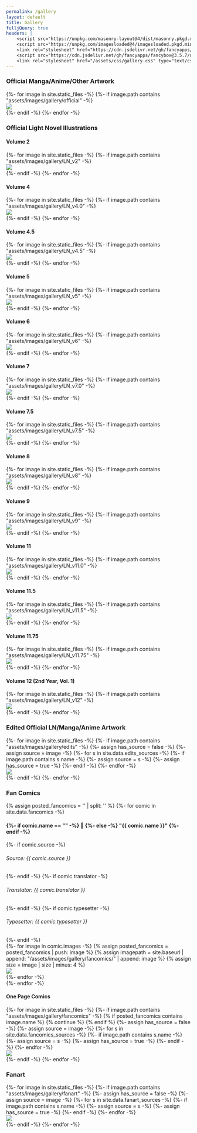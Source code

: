 ```yaml
---
permalink: /gallery
layout: default
title: Gallery
fulljQuery: true
headers: |
    <script src="https://unpkg.com/masonry-layout@4/dist/masonry.pkgd.min.js"></script>
    <script src="https://unpkg.com/imagesloaded@4/imagesloaded.pkgd.min.js"></script>
    <link rel="stylesheet" href="https://cdn.jsdelivr.net/gh/fancyapps/fancybox@3.5.7/dist/jquery.fancybox.min.css" />
    <script src="https://cdn.jsdelivr.net/gh/fancyapps/fancybox@3.5.7/dist/jquery.fancybox.min.js"></script>
    <link rel="stylesheet" href="/assets/css/gallery.css" type="text/css">
---
```

<section class="msetup mcontent" id="gallery-d">
    <div id="content" class="container-fluid">
        <h3>Official Manga/Anime/Other Artwork</h3>
        <div class="images-container">
            <div class="grid row center-block" id="officialRow">
            {%- for image in site.static_files -%}
            {%- if image.path contains "assets/images/gallery/official" -%}
                <div class="col-sm-3 grid-item">
                    <a data-fancybox="gallery" data-caption="<a target='_blank' href='{{ site.baseurl }}{{ image.path }}'>Full Image</a>" href="{{ site.baseurl }}{{ image.path}}">
                        <img class="pic" src="{{ site.baseurl }}/assets/images/gallery/thumbnails/official/{{ image.basename | append: ".jpg" }}">
                    </a>
                </div>
            {%- endif -%}
            {%- endfor -%}
            </div>
        </div>
        <h3>Official Light Novel Illustrations</h3>
        <h4>Volume 2</h4>
        <div class="images-container">
            <div class="grid row center-block" id="officialRow">
            {%- for image in site.static_files -%}
            {%- if image.path contains "assets/images/gallery/LN_v2" -%}
                <div class="col-sm-3 grid-item">
                    <a data-fancybox="gallery" data-caption="<a target='_blank' href='{{ site.baseurl }}{{ image.path }}'>Full Image</a>" href="{{ site.baseurl }}{{ image.path}}">
                        <img class="pic" src="{{ site.baseurl }}/assets/images/gallery/thumbnails/LN_v2/{{ image.basename | append: ".jpg" }}">
                    </a>
                </div>
            {%- endif -%}
            {%- endfor -%}
            </div>
        </div>
        <h4>Volume 4</h4>
        <div class="images-container">
            <div class="grid row center-block" id="officialRow">
            {%- for image in site.static_files -%}
            {%- if image.path contains "assets/images/gallery/LN_v4.0" -%}
                <div class="col-sm-3 grid-item">
                    <a data-fancybox="gallery" data-caption="<a target='_blank' href='{{ site.baseurl }}{{ image.path }}'>Full Image</a>" href="{{ site.baseurl }}{{ image.path}}">
                        <img class="pic" src="{{ site.baseurl }}/assets/images/gallery/thumbnails/LN_v4.0/{{ image.basename | append: ".jpg" }}">
                    </a>
                </div>
            {%- endif -%}
            {%- endfor -%}
            </div>
        </div>
        <h4>Volume 4.5</h4>
        <div class="images-container">
            <div class="grid row center-block" id="officialRow">
            {%- for image in site.static_files -%}
            {%- if image.path contains "assets/images/gallery/LN_v4.5" -%}
                <div class="col-sm-3 grid-item">
                    <a data-fancybox="gallery" data-caption="<a target='_blank' href='{{ site.baseurl }}{{ image.path }}'>Full Image</a>" href="{{ site.baseurl }}{{ image.path}}">
                        <img class="pic" src="{{ site.baseurl }}/assets/images/gallery/thumbnails/LN_v4.5/{{ image.basename | append: ".jpg" }}">
                    </a>
                </div>
            {%- endif -%}
            {%- endfor -%}
            </div>
        </div>
        <h4>Volume 5</h4>
        <div class="images-container">
            <div class="grid row center-block" id="officialRow">
            {%- for image in site.static_files -%}
            {%- if image.path contains "assets/images/gallery/LN_v5" -%}
                <div class="col-sm-3 grid-item">
                    <a data-fancybox="gallery" data-caption="<a target='_blank' href='{{ site.baseurl }}{{ image.path }}'>Full Image</a>" href="{{ site.baseurl }}{{ image.path}}">
                        <img class="pic" src="{{ site.baseurl }}/assets/images/gallery/thumbnails/LN_v5/{{ image.basename | append: ".jpg" }}">
                    </a>
                </div>
            {%- endif -%}
            {%- endfor -%}
            </div>
        </div>
        <h4>Volume 6</h4>
        <div class="images-container">
            <div class="grid row center-block" id="officialRow">
            {%- for image in site.static_files -%}
            {%- if image.path contains "assets/images/gallery/LN_v6" -%}
                <div class="col-sm-3 grid-item">
                    <a data-fancybox="gallery" data-caption="<a target='_blank' href='{{ site.baseurl }}{{ image.path }}'>Full Image</a>" href="{{ site.baseurl }}{{ image.path}}">
                        <img class="pic" src="{{ site.baseurl }}/assets/images/gallery/thumbnails/LN_v6/{{ image.basename | append: ".jpg" }}">
                    </a>
                </div>
            {%- endif -%}
            {%- endfor -%}
            </div>
        </div>
        <h4>Volume 7</h4>
        <div class="images-container">
            <div class="grid row center-block" id="officialRow">
            {%- for image in site.static_files -%}
            {%- if image.path contains "assets/images/gallery/LN_v7.0" -%}
                <div class="col-sm-3 grid-item">
                    <a data-fancybox="gallery" data-caption="<a target='_blank' href='{{ site.baseurl }}{{ image.path }}'>Full Image</a>" href="{{ site.baseurl }}{{ image.path}}">
                        <img class="pic" src="{{ site.baseurl }}/assets/images/gallery/thumbnails/LN_v7.0/{{ image.basename | append: ".jpg" }}">
                    </a>
                </div>
            {%- endif -%}
            {%- endfor -%}
            </div>
        </div>
        <h4>Volume 7.5</h4>
        <div class="images-container">
            <div class="grid row center-block" id="officialRow">
            {%- for image in site.static_files -%}
            {%- if image.path contains "assets/images/gallery/LN_v7.5" -%}
                <div class="col-sm-3 grid-item">
                    <a data-fancybox="gallery" data-caption="<a target='_blank' href='{{ site.baseurl }}{{ image.path }}'>Full Image</a>" href="{{ site.baseurl }}{{ image.path}}">
                        <img class="pic" src="{{ site.baseurl }}/assets/images/gallery/thumbnails/LN_v7.5/{{ image.basename | append: ".jpg" }}">
                    </a>
                </div>
            {%- endif -%}
            {%- endfor -%}
            </div>
        </div>
        <h4>Volume 8</h4>
        <div class="images-container">
            <div class="grid row center-block" id="officialRow">
            {%- for image in site.static_files -%}
            {%- if image.path contains "assets/images/gallery/LN_v8" -%}
                <div class="col-sm-3 grid-item">
                    <a data-fancybox="gallery" data-caption="<a target='_blank' href='{{ site.baseurl }}{{ image.path }}'>Full Image</a>" href="{{ site.baseurl }}{{ image.path}}">
                        <img class="pic" src="{{ site.baseurl }}/assets/images/gallery/thumbnails/LN_v8/{{ image.basename | append: ".jpg" }}">
                    </a>
                </div>
            {%- endif -%}
            {%- endfor -%}
            </div>
        </div>
        <h4>Volume 9</h4>
        <div class="images-container">
            <div class="grid row center-block" id="officialRow">
            {%- for image in site.static_files -%}
            {%- if image.path contains "assets/images/gallery/LN_v9" -%}
                <div class="col-sm-3 grid-item">
                    <a data-fancybox="gallery" data-caption="<a target='_blank' href='{{ site.baseurl }}{{ image.path }}'>Full Image</a>" href="{{ site.baseurl }}{{ image.path}}">
                        <img class="pic" src="{{ site.baseurl }}/assets/images/gallery/thumbnails/LN_v9/{{ image.basename | append: ".jpg" }}">
                    </a>
                </div>
            {%- endif -%}
            {%- endfor -%}
            </div>
        </div>
        <h4>Volume 11</h4>
        <div class="images-container">
            <div class="grid row center-block" id="officialRow">
            {%- for image in site.static_files -%}
            {%- if image.path contains "assets/images/gallery/LN_v11.0" -%}
                <div class="col-sm-3 grid-item">
                    <a data-fancybox="gallery" data-caption="<a target='_blank' href='{{ site.baseurl }}{{ image.path }}'>Full Image</a>" href="{{ site.baseurl }}{{ image.path}}">
                        <img class="pic" src="{{ site.baseurl }}/assets/images/gallery/thumbnails/LN_v11.0/{{ image.basename | append: ".jpg" }}">
                    </a>
                </div>
            {%- endif -%}
            {%- endfor -%}
            </div>
        </div>
        <h4>Volume 11.5</h4>
        <div class="images-container">
            <div class="grid row center-block" id="officialRow">
            {%- for image in site.static_files -%}
            {%- if image.path contains "assets/images/gallery/LN_v11.5" -%}
                <div class="col-sm-3 grid-item">
                    <a data-fancybox="gallery" data-caption="<a target='_blank' href='{{ site.baseurl }}{{ image.path }}'>Full Image</a>" href="{{ site.baseurl }}{{ image.path}}">
                        <img class="pic" src="{{ site.baseurl }}/assets/images/gallery/thumbnails/LN_v11.5/{{ image.basename | append: ".jpg" }}">
                    </a>
                </div>
            {%- endif -%}
            {%- endfor -%}
            </div>
        </div>
        <h4>Volume 11.75</h4>
        <div class="images-container">
            <div class="grid row center-block" id="officialRow">
            {%- for image in site.static_files -%}
            {%- if image.path contains "assets/images/gallery/LN_v11.75" -%}
                <div class="col-sm-3 grid-item">
                    <a data-fancybox="gallery" data-caption="<a target='_blank' href='{{ site.baseurl }}{{ image.path }}'>Full Image</a>" href="{{ site.baseurl }}{{ image.path}}">
                        <img class="pic" src="{{ site.baseurl }}/assets/images/gallery/thumbnails/LN_v11.75/{{ image.basename | append: ".jpg" }}">
                    </a>
                </div>
            {%- endif -%}
            {%- endfor -%}
            </div>
        </div>
        <h4>Volume 12 (2nd Year, Vol. 1)</h4>
        <div class="images-container">
            <div class="grid row center-block" id="officialRow">
            {%- for image in site.static_files -%}
            {%- if image.path contains "assets/images/gallery/LN_v12" -%}
                <div class="col-sm-3 grid-item">
                    <a data-fancybox="gallery" data-caption="<a target='_blank' href='{{ site.baseurl }}{{ image.path }}'>Full Image</a>" href="{{ site.baseurl }}{{ image.path}}">
                        <img class="pic" src="{{ site.baseurl }}/assets/images/gallery/thumbnails/LN_v12/{{ image.basename | append: ".jpg" }}">
                    </a>
                </div>
            {%- endif -%}
            {%- endfor -%}
            </div>
        </div>
        <h3>Edited Official LN/Manga/Anime Artwork</h3>
        <div class="images-container">
            <div class="grid row center-block" id="editsRow">
            {%- for image in site.static_files -%}
            {%- if image.path contains "assets/images/gallery/edits" -%}
                {%- assign has_source = false -%}
                {%- assign source = image -%}
                {%- for s in site.data.edits_sources -%}
                    {%- if image.path contains s.name -%}
                        {%- assign source = s -%}
                        {%- assign has_source = true -%}
                    {%- endif -%}
                {%- endfor -%}
                <div class="col-sm-3 grid-item">
                    <a data-fancybox="gallery" data-caption="<a target='_blank' href='{{ site.baseurl }}{{ image.path }}'>Full Image</a>
                    {%- if has_source -%}
                        {%- if source.artist -%}
                            </br> {{ source.artist }}
                        {% elsif source.sources %}
                            - Sources: {%- for src in source.sources -%}<a target='_blank' href='{{ source.link }}'>{{ forloop.index }}</a>{%- endfor -%}
                        {% elsif source.link %}
                            - <a target='_blank' href='{{ source.link }}'>Source</a>
                        {%- endif -%}
                        {%- if source.edited -%}
                            </br> Edited by: {{ source.edited }}
                        {%- endif -%}
                    {%- endif -%}" href="{{ site.baseurl }}{{ image.path }}">
                        <img class="pic" src="{{ site.baseurl }}/assets/images/gallery/thumbnails/edits/{% if image.extname == ".png" %}{{ image.basename | append: ".jpg" }}{% else %}{{ image.name }}{% endif %}">
                    </a>
                </div>
            {%- endif -%}
            {%- endfor -%}
            </div>
        </div>
        <h3>Fan Comics</h3>
        {% assign posted_fancomics = '' | split: '' %}
        {%- for comic in site.data.fancomics -%}
        <h4>{%- if comic.name == "" -%} 🍆 {%- else -%} "{{ comic.name }}" {%- endif -%}</h4>
        {%- if comic.source -%}<h6>Source: {{ comic.source }}</h6>{%- endif -%}
        {%- if comic.translator -%}<h6>Translator: {{ comic.translator }}</h6>{%- endif -%}
        {%- if comic.typesetter -%}<h6>Typesetter: {{ comic.typesetter }}</h6>{%- endif -%}
        <div class="images-container">
            <div class="grid row center-block">
            {%- for image in comic.images -%}
                {% assign posted_fancomics = posted_fancomics | push: image %}
                {% assign imagepath = site.baseurl | append: "/assets/images/gallery/fancomics/" | append: image %}
                {% assign size = image | size | minus: 4 %}
                <div class="col-sm-3 grid-item">
                    <a data-fancybox="gallery" data-caption="<a target='_blank' href='{{ imagepath }}'>Full Image</a>{% if comic.source %} - <a target='_blank' href='{{ comic.source }}'>Source</a>{% endif %}" href="{{ imagepath }}">
                        <img class="pic" src="{{ site.baseurl }}/assets/images/gallery/thumbnails/fancomics/{{ image | slice: 0, size | append: ".jpg" }}">
                    </a>
                </div>
            {%- endfor -%}
            </div>
        </div>
        {%- endfor -%}
        <h4>One Page Comics</h4>
        <div class="images-container">
            <div class="grid row center-block" id="comicsRow">
            {%- for image in site.static_files -%}
            {%- if image.path contains "assets/images/gallery/fancomics" -%}
                {% if posted_fancomics contains image.name %}
                    {% continue %}
                {% endif %}
                {%- assign has_source = false -%}
                {%- assign source = image -%}
                {%- for s in site.data.fancomics_sources -%}
                    {%- if image.path contains s.name -%}
                        {%- assign source = s -%}
                        {%- assign has_source = true -%}
                    {%- endif -%}
                {%- endfor -%}
                <div class="col-sm-3 grid-item">
                    <a data-fancybox="gallery" data-caption="<a target='_blank' href='{{ site.baseurl }}{{ image.path }}'>Full Image</a>
                    {% if has_source %} 
                        {% if source.link %}
                             - <a target='_blank' href='{{ source.link }}'>Source</a>
                        {% endif %}
                        {% if source.edited %}
                            </br> Edited by: {{ source.edited }} 
                        {% endif %}
                    {% endif %}" href="{{ site.baseurl }}{{ image.path }}">
                        <img class="pic" src="{{ site.baseurl }}/assets/images/gallery/thumbnails/fancomics/{{ image.basename | append: ".jpg" }}">
                    </a>
                </div>
            {%- endif -%}
            {%- endfor -%}
            </div>
        </div>
        <h3>Fanart</h3>
        <div class="images-container">
            <div class="grid row center-block" id="fanartRow">
            {%- for image in site.static_files -%}
            {%- if image.path contains "assets/images/gallery/fanart" -%}
                {%- assign has_source = false -%}
                {%- assign source = image -%}
                {%- for s in site.data.fanart_sources -%}
                    {%- if image.path contains s.name -%}
                        {%- assign source = s -%}
                        {%- assign has_source = true -%}
                    {%- endif -%}
                {%- endfor -%}
                <div class="col-sm-3 grid-item">
                    <a data-fancybox="gallery" data-caption="<a target='_blank' href='{{ site.baseurl }}{{ image.path }}'>Full Image</a>
                    {%- if has_source -%}
                        {%- if source.artist -%}
                            </br> {{ source.artist }}
                        {% elsif source.sources %}
                            - Sources: {% for src in source.sources %} <a target='_blank' href='{{ src }}'>{{ forloop.index }}</a>{% endfor %}
                        {% elsif source.link %}
                            - <a target='_blank' href='{{ source.link }}'>Source</a>
                        {%- endif -%}
                        {%- if source.edited -%}
                            </br> Edited by: {{ source.edited }}
                        {%- endif -%}
                    {%- endif -%}" href="{{ site.baseurl }}{{ image.path }}">
                        <img class="pic" src="{{ site.baseurl }}/assets/images/gallery/thumbnails/fanart/{% if image.extname == ".png" %}{{ image.basename | append: ".jpg" }}{% else %}{{ image.name }}{% endif %}">
                    </a>
                </div>
            {%- endif -%}
            {%- endfor -%}
            </div>
        </div>
    </div>
</section>
<script>
$('.images-container').each( function(i, elem) {
    var $elem = $(elem);
    $elem.imagesLoaded( function() {
        $elem.masonry({
            itemSelector: '.grid-item'
        });
        $elem.fadeTo(200, 1);
        $('.grid-item .pic', $elem).each(function(n, img) {
            if (!img.complete) {
                $(img).on('load', function() {
                    $(img).fadeTo(300,1);
                });
            } else {
                $(img).fadeTo(300,1);
            }
        });

    });
});
</script>